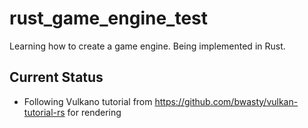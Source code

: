 # rust_game_engine_test

Learning how to create a game engine. Being implemented in Rust. 

## Current Status
- Following Vulkano tutorial from https://github.com/bwasty/vulkan-tutorial-rs for rendering
